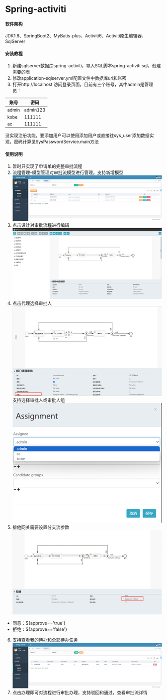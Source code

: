 # Spring-activiti

#### 软件架构
JDK1.8、SpringBoot2、MyBatis-plus、Activiti6、Activiti原生编辑器、SqlServer


#### 安装教程

1. 新建sqlserver数据库spring-activiti，导入SQL脚本spring-activiti.sql，创建需要的表
2. 修改application-sqlserver.yml配置文件中数据库url和账密 
3. 打开http://localhost 访问登录页面，目前有三个账号，其中admin是管理员：

| 账号    | 密码       |
|-------|----------|
| admin | admin123 |
| kobe  | 111111   |
| ac    | 111111   |

没实现注册功能，要添加用户可以使用添加用户或直接往sys_user添加数据实现，密码计算见SysPasswordService.main方法


#### 使用说明


1.  暂时只实现了申请单的完整审批流程
2. 流程管理-模型管理对审批流模型进行管理，支持新增模型
   ![本地图片](pic/模型管理.png "本地图片标题")
3. 点击设计对审批流程进行编辑
   ![本地图片](pic/流程设计.png "本地图片标题")
4. 点击代理选择审批人
   ![本地图片](pic/代理.png "本地图片标题")
   支持选择审批人或审批人组
   ![本地图片](pic/代理2.png "本地图片标题")
5. 排他网关需要设置分支流参数
   ![本地图片](pic/排他网关.png "本地图片标题")
- 同意：${approve=='true'}
- 拒绝：${approve=='false'}

6. 支持查看我的待办和全部待办任务
   ![本地图片](pic/待办.png "本地图片标题")
7. 点击办理即可对流程进行审批办理，支持驳回和通过，查看审批流详情
